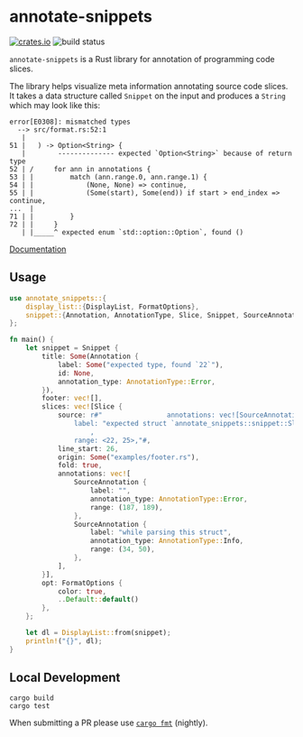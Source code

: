 # annotate-snippets

[![crates.io](https://img.shields.io/crates/v/annotate-snippets.svg)](https://crates.io/crates/annotate-snippets)
![build status](https://github.com/rust-lang/annotate-snippets-rs/actions/workflows/ci.yml/badge.svg)

`annotate-snippets` is a Rust library for annotation of programming code slices.

The library helps visualize meta information annotating source code slices.
It takes a data structure called `Snippet` on the input and produces a `String`
which may look like this:

```text
error[E0308]: mismatched types
  --> src/format.rs:52:1
   |
51 |   ) -> Option<String> {
   |        -------------- expected `Option<String>` because of return type
52 | /     for ann in annotations {
53 | |         match (ann.range.0, ann.range.1) {
54 | |             (None, None) => continue,
55 | |             (Some(start), Some(end)) if start > end_index => continue,
...  |
71 | |         }
72 | |     }
   | |_____^ expected enum `std::option::Option`, found ()
```

[Documentation][]

[documentation]: https://docs.rs/annotate-snippets/

## Usage

```rust
use annotate_snippets::{
    display_list::{DisplayList, FormatOptions},
    snippet::{Annotation, AnnotationType, Slice, Snippet, SourceAnnotation},
};

fn main() {
    let snippet = Snippet {
        title: Some(Annotation {
            label: Some("expected type, found `22`"),
            id: None,
            annotation_type: AnnotationType::Error,
        }),
        footer: vec![],
        slices: vec![Slice {
            source: r#"                annotations: vec![SourceAnnotation {
                label: "expected struct `annotate_snippets::snippet::Slice`, found reference"
                    ,
                range: <22, 25>,"#,
            line_start: 26,
            origin: Some("examples/footer.rs"),
            fold: true,
            annotations: vec![
                SourceAnnotation {
                    label: "",
                    annotation_type: AnnotationType::Error,
                    range: (187, 189),
                },
                SourceAnnotation {
                    label: "while parsing this struct",
                    annotation_type: AnnotationType::Info,
                    range: (34, 50),
                },
            ],
        }],
        opt: FormatOptions {
            color: true,
            ..Default::default()
        },
    };

    let dl = DisplayList::from(snippet);
    println!("{}", dl);
}
```

## Local Development

    cargo build
    cargo test

When submitting a PR please use [`cargo fmt`][] (nightly).

[`cargo fmt`]: https://github.com/rust-lang/rustfmt
